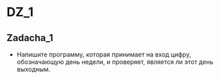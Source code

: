# DZ_1
## Zadacha_1
* Напишите программу, которая принимает на вход цифру, обозначающую день недели, и проверяет, является ли этот день выходным.
